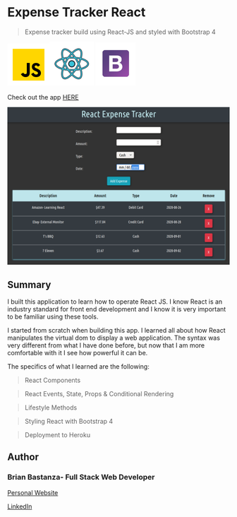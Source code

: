 # Expense Tracker React

> Expense tracker build using React-JS and styled with Bootstrap 4

![js](readmeImages/javascript.png)![react](readmeImages/react.png) ![bootstrap](readmeImages/bootstrap.png)

Check out the app [HERE](https://bb-expense-react.herokuapp.com/)

![Screenshot](readmeImages/screenshot.png)

## Summary

I built this application to learn how to operate React JS. I know React is an industry standard for front end development and I know it is very important to be familiar using these tools.

I started from scratch when building this app. I learned all about how React manipulates the virtual dom to display a web application. The syntax was very different from what I have done before, but now that I am more comfortable with it I see how powerful it can be.

The specifics of what I learned are the following:

> React Components

> React Events, State, Props & Conditional Rendering

> Lifestyle Methods

> Styling React with Bootstrap 4

> Deployment to Heroku

## Author

### Brian Bastanza- Full Stack Web Developer


<a href="https://www.brianbastanza.me/" target="_blank" rel="noopener">Personal Website</a>

[LinkedIn](https://www.linkedin.com/in/bbastanza)
